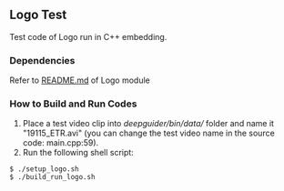 ## Logo Test

Test code of Logo run in C++ embedding.

### Dependencies

Refer to [README.md](https://github.com/deepguider/DeepGuider/blob/master/src/logo_recog/README.md) of Logo module

### How to Build and Run Codes

1. Place a test video clip into _deepguider/bin/data/_ folder and name it "19115_ETR.avi" (you can change the test video name in the source code: main.cpp:59).
2. Run the following shell script:
```
$ ./setup_logo.sh
$ ./build_run_logo.sh
```